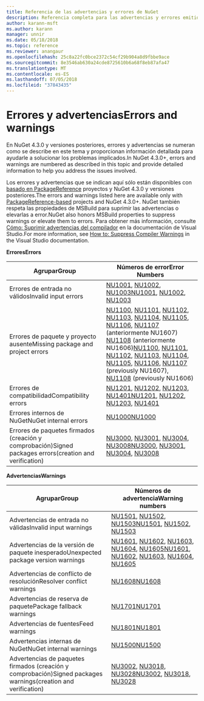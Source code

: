 ```yaml
---
title: Referencia de las advertencias y errores de NuGet
description: Referencia completa para las advertencias y errores emitidos desde NuGet durante varias operaciones de NuGet.
author: karann-msft
ms.author: karann
manager: unnir
ms.date: 05/18/2018
ms.topic: reference
ms.reviewer: anangaur
ms.openlocfilehash: 25c8a22fc0bce2372c54cf29b904a8d9fbbe9ace
ms.sourcegitcommit: 8e3546ab630a24cde8725610b6a68f8eb87afa47
ms.translationtype: MT
ms.contentlocale: es-ES
ms.lasthandoff: 07/05/2018
ms.locfileid: "37843435"
---
```

# <a name="errors-and-warnings"></a><span data-ttu-id="b2546-103">Errores y advertencias</span><span class="sxs-lookup"><span data-stu-id="b2546-103">Errors and warnings</span></span>

<span data-ttu-id="b2546-104">En NuGet 4.3.0 y versiones posteriores, errores y advertencias se numeran como se describe en este tema y proporcionan información detallada para ayudarle a solucionar los problemas implicados.</span><span class="sxs-lookup"><span data-stu-id="b2546-104">In NuGet 4.3.0+, errors and warnings are numbered as described in this topic and provide detailed information to help you address the issues involved.</span></span>

<span data-ttu-id="b2546-105">Los errores y advertencias que se indican aquí sólo están disponibles con [basado en PackageReference](../consume-packages/package-references-in-project-files.md) proyectos y NuGet 4.3.0 y versiones posteriores.</span><span class="sxs-lookup"><span data-stu-id="b2546-105">The errors and warnings listed here are available only with [PackageReference-based](../consume-packages/package-references-in-project-files.md) projects and NuGet 4.3.0+.</span></span> <span data-ttu-id="b2546-106">NuGet también respeta las propiedades de MSBuild para suprimir las advertencias o elevarlas a error.</span><span class="sxs-lookup"><span data-stu-id="b2546-106">NuGet also honors MSBuild properties to suppress warnings or elevate them to errors.</span></span> <span data-ttu-id="b2546-107">Para obtener más información, consulte [Cómo: Suprimir advertencias del compilador](/visualstudio/ide/how-to-suppress-compiler-warnings) en la documentación de Visual Studio.</span><span class="sxs-lookup"><span data-stu-id="b2546-107">For more information, see [How to: Suppress Compiler Warnings](/visualstudio/ide/how-to-suppress-compiler-warnings) in the Visual Studio documentation.</span></span>

<span data-ttu-id="b2546-108">**Errores**</span><span class="sxs-lookup"><span data-stu-id="b2546-108">**Errors**</span></span>

| <span data-ttu-id="b2546-109">Agrupar</span><span class="sxs-lookup"><span data-stu-id="b2546-109">Group</span></span> | <span data-ttu-id="b2546-110">Números de error</span><span class="sxs-lookup"><span data-stu-id="b2546-110">Error Numbers</span></span> |
| --- | --- |
| <span data-ttu-id="b2546-111">Errores de entrada no válidos</span><span class="sxs-lookup"><span data-stu-id="b2546-111">Invalid input errors</span></span> | <span data-ttu-id="b2546-112">[NU1001](./errors-and-warnings/NU1001.md), [NU1002](./errors-and-warnings/NU1002.md), [NU1003](./errors-and-warnings/NU1003.md)</span><span class="sxs-lookup"><span data-stu-id="b2546-112">[NU1001](./errors-and-warnings/NU1001.md), [NU1002](./errors-and-warnings/NU1002.md), [NU1003](./errors-and-warnings/NU1003.md)</span></span> |
| <span data-ttu-id="b2546-113">Errores de paquete y proyecto ausente</span><span class="sxs-lookup"><span data-stu-id="b2546-113">Missing package and project errors</span></span> | <span data-ttu-id="b2546-114">[NU1100](./errors-and-warnings/NU1100.md), [NU1101](./errors-and-warnings/NU1101.md), [NU1102](./errors-and-warnings/NU1102.md), [NU1103](./errors-and-warnings/NU1103.md), [NU1104](./errors-and-warnings/NU1104.md), [NU1105](./errors-and-warnings/NU1105.md), [NU1106](./errors-and-warnings/NU1106.md), [NU1107](./errors-and-warnings/NU1107.md) (anteriormente NU1607) [NU1108](./errors-and-warnings/NU1108.md) (anteriormente NU1606)</span><span class="sxs-lookup"><span data-stu-id="b2546-114">[NU1100](./errors-and-warnings/NU1100.md), [NU1101](./errors-and-warnings/NU1101.md), [NU1102](./errors-and-warnings/NU1102.md), [NU1103](./errors-and-warnings/NU1103.md), [NU1104](./errors-and-warnings/NU1104.md), [NU1105](./errors-and-warnings/NU1105.md), [NU1106](./errors-and-warnings/NU1106.md), [NU1107](./errors-and-warnings/NU1107.md) (previously NU1607), [NU1108](./errors-and-warnings/NU1108.md) (previously NU1606)</span></span> |
| <span data-ttu-id="b2546-115">Errores de compatibilidad</span><span class="sxs-lookup"><span data-stu-id="b2546-115">Compatibility errors</span></span> | <span data-ttu-id="b2546-116">[NU1201](./errors-and-warnings/NU1201.md), [NU1202](./errors-and-warnings/NU1202.md), [NU1203](./errors-and-warnings/NU1203.md), [NU1401](./errors-and-warnings/NU1401.md)</span><span class="sxs-lookup"><span data-stu-id="b2546-116">[NU1201](./errors-and-warnings/NU1201.md), [NU1202](./errors-and-warnings/NU1202.md), [NU1203](./errors-and-warnings/NU1203.md), [NU1401](./errors-and-warnings/NU1401.md)</span></span> |
| <span data-ttu-id="b2546-117">Errores internos de NuGet</span><span class="sxs-lookup"><span data-stu-id="b2546-117">NuGet internal errors</span></span> | [<span data-ttu-id="b2546-118">NU1000</span><span class="sxs-lookup"><span data-stu-id="b2546-118">NU1000</span></span>](./errors-and-warnings/NU1000.md) |
| <span data-ttu-id="b2546-119">Errores de paquetes firmados (creación y comprobación)</span><span class="sxs-lookup"><span data-stu-id="b2546-119">Signed packages errors(creation and verification)</span></span> | <span data-ttu-id="b2546-120">[NU3000](./errors-and-warnings/NU3000.md), [NU3001](./errors-and-warnings/NU3001.md), [NU3004](./errors-and-warnings/NU3004.md), [NU3008](./errors-and-warnings/NU3008.md)</span><span class="sxs-lookup"><span data-stu-id="b2546-120">[NU3000](./errors-and-warnings/NU3000.md), [NU3001](./errors-and-warnings/NU3001.md), [NU3004](./errors-and-warnings/NU3004.md), [NU3008](./errors-and-warnings/NU3008.md)</span></span> |

<span data-ttu-id="b2546-121">**Advertencias**</span><span class="sxs-lookup"><span data-stu-id="b2546-121">**Warnings**</span></span>

| <span data-ttu-id="b2546-122">Agrupar</span><span class="sxs-lookup"><span data-stu-id="b2546-122">Group</span></span> | <span data-ttu-id="b2546-123">Números de advertencia</span><span class="sxs-lookup"><span data-stu-id="b2546-123">Warning numbers</span></span> |
| --- | --- |
| <span data-ttu-id="b2546-124">Advertencias de entrada no válidas</span><span class="sxs-lookup"><span data-stu-id="b2546-124">Invalid input warnings</span></span> | <span data-ttu-id="b2546-125">[NU1501](./errors-and-warnings/NU1501.md), [NU1502](./errors-and-warnings/NU1502.md), [NU1503](./errors-and-warnings/NU1503.md)</span><span class="sxs-lookup"><span data-stu-id="b2546-125">[NU1501](./errors-and-warnings/NU1501.md), [NU1502](./errors-and-warnings/NU1502.md), [NU1503](./errors-and-warnings/NU1503.md)</span></span> |
| <span data-ttu-id="b2546-126">Advertencias de la versión de paquete inesperado</span><span class="sxs-lookup"><span data-stu-id="b2546-126">Unexpected package version warnings</span></span> | <span data-ttu-id="b2546-127">[NU1601](./errors-and-warnings/NU1601.md), [NU1602](./errors-and-warnings/NU1602.md), [NU1603](./errors-and-warnings/NU1603.md), [NU1604](./errors-and-warnings/NU1604.md), [NU1605](./errors-and-warnings/NU1605.md)</span><span class="sxs-lookup"><span data-stu-id="b2546-127">[NU1601](./errors-and-warnings/NU1601.md), [NU1602](./errors-and-warnings/NU1602.md), [NU1603](./errors-and-warnings/NU1603.md), [NU1604](./errors-and-warnings/NU1604.md), [NU1605](./errors-and-warnings/NU1605.md)</span></span> |
| <span data-ttu-id="b2546-128">Advertencias de conflicto de resolución</span><span class="sxs-lookup"><span data-stu-id="b2546-128">Resolver conflict warnings</span></span> | [<span data-ttu-id="b2546-129">NU1608</span><span class="sxs-lookup"><span data-stu-id="b2546-129">NU1608</span></span>](./errors-and-warnings/NU1608.md) |
| <span data-ttu-id="b2546-130">Advertencias de reserva de paquete</span><span class="sxs-lookup"><span data-stu-id="b2546-130">Package fallback warnings</span></span> | [<span data-ttu-id="b2546-131">NU1701</span><span class="sxs-lookup"><span data-stu-id="b2546-131">NU1701</span></span>](./errors-and-warnings/NU1701.md) |
| <span data-ttu-id="b2546-132">Advertencias de fuentes</span><span class="sxs-lookup"><span data-stu-id="b2546-132">Feed warnings</span></span> | [<span data-ttu-id="b2546-133">NU1801</span><span class="sxs-lookup"><span data-stu-id="b2546-133">NU1801</span></span>](./errors-and-warnings/NU1801.md) |
| <span data-ttu-id="b2546-134">Advertencias internas de NuGet</span><span class="sxs-lookup"><span data-stu-id="b2546-134">NuGet internal warnings</span></span> | [<span data-ttu-id="b2546-135">NU1500</span><span class="sxs-lookup"><span data-stu-id="b2546-135">NU1500</span></span>](./errors-and-warnings/NU1500.md) |
| <span data-ttu-id="b2546-136">Advertencias de paquetes firmados (creación y comprobación)</span><span class="sxs-lookup"><span data-stu-id="b2546-136">Signed packages warnings(creation and verification)</span></span> | <span data-ttu-id="b2546-137">[NU3002](./errors-and-warnings/NU3002.md), [NU3018](./errors-and-warnings/NU3018.md), [NU3028](./errors-and-warnings/NU3028.md)</span><span class="sxs-lookup"><span data-stu-id="b2546-137">[NU3002](./errors-and-warnings/NU3002.md), [NU3018](./errors-and-warnings/NU3018.md), [NU3028](./errors-and-warnings/NU3028.md)</span></span> |
